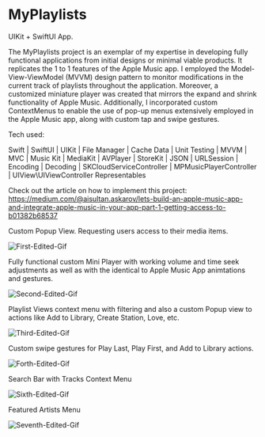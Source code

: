 # MyPlaylists
 
UIKit + SwiftUI App.

The MyPlaylists project is an exemplar of my expertise in developing fully functional applications from initial designs or minimal viable products. It replicates the 1 to 1 features of the Apple Music app. I employed the Model-View-ViewModel (MVVM) design pattern to monitor modifications in the current track of playlists throughout the application. Moreover, a customized miniature player was created that mirrors the expand and shrink functionality of Apple Music. Additionally, I incorporated custom ContextMenus to enable the use of pop-up menus extensively employed in the Apple Music app, along with custom tap and swipe gestures.

Tech used:

Swift | SwiftUI | UIKit | File Manager | Cache Data | Unit Testing | MVVM | MVC | Music Kit | MediaKit | AVPlayer | StoreKit | JSON | URLSession | Encoding | Decoding | SKCloudServiceController | MPMusicPlayerController | UIView\UIViewController Representables

Check out the article on how to implement this project: https://medium.com/@aisultan.askarov/lets-build-an-apple-music-app-and-integrate-apple-music-in-your-app-part-1-getting-access-to-b01382b68537

Custom Popup View. Requesting users access to their media items.

![First-Edited-Gif](https://user-images.githubusercontent.com/36818367/221584095-a8a8478a-e28b-4a50-b571-fc8c78fbdd6d.gif)

Fully functional custom Mini Player with working volume and time seek adjustments as well as with the identical to Apple Music App animtations and gestures.

![Second-Edited-Gif](https://user-images.githubusercontent.com/36818367/221584246-bf0a0b7e-d8a1-4af6-8914-6a99fbb732b0.gif)

Playlist Views context menu with filtering and also a custom Popup view to actions like Add to Library, Create Station, Love, etc.

![Third-Edited-Gif](https://user-images.githubusercontent.com/36818367/221584461-3858ecad-53d7-4924-b891-cf88997b8368.gif)

Custom swipe gestures for Play Last, Play First, and Add to Library actions.

![Forth-Edited-Gif](https://user-images.githubusercontent.com/36818367/221584752-d713bec1-1ded-4dca-b2e1-017db5b731e0.gif)

Search Bar with Tracks Context Menu

![Sixth-Edited-Gif](https://user-images.githubusercontent.com/36818367/221585135-a4b614a3-0107-45f4-b67e-368798e80a91.gif)

Featured Artists Menu

![Seventh-Edited-Gif](https://user-images.githubusercontent.com/36818367/221587858-d95ef4d7-6aa8-4704-8d6d-2bf5369dc7b6.gif)




